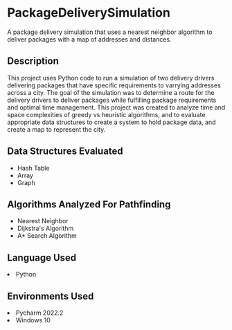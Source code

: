 # PackageDeliverySimulation
A package delivery simulation that uses a nearest neighbor algorithm to deliver packages with a map of addresses and distances.

<h2>Description</h2>
This project uses Python code to run a simulation of two delivery drivers delivering packages that have specific requirements to varrying addresses across a city.
The goal of the simulation was to determine a route for the delivery drivers to deliver packages while fulfilling package requirements and optimal time management. 
This project was created to analyze time and space complexities of greedy vs heuristic algorithms, and to evaluate appropriate data structures to create a system to 
hold package data, and create a map to represent the city.

<h2>Data Structures Evaluated</h2>
<ul>
  <li>Hash Table</li>
  <li>Array</li>
  <li>Graph</li>
</ul>

<h2>Algorithms Analyzed For Pathfinding</h2>
<ul>
  <li>Nearest Neighbor</li>
  <li>Dijkstra's Algorithm</li>
  <li>A* Search Algorithm</li>
</ul>

<h2>Language Used</h2>
<li>Python</li>

<h2>Environments Used</h2>
<li>Pycharm 2022.2</li>
<li>Windows 10</li>
